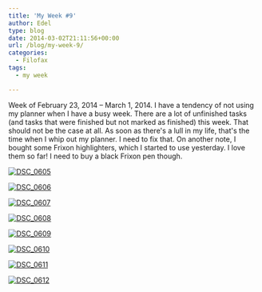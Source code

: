 ```yaml
---
title: 'My Week #9'
author: Edel
type: blog
date: 2014-03-02T21:11:56+00:00
url: /blog/my-week-9/
categories:
  - Filofax
tags:
  - my week

---
```

Week of February 23, 2014 &#8211; March 1, 2014. I have a tendency of not using my planner when I have a busy week. There are a lot of unfinished tasks (and tasks that were finished but not marked as finished) this week. That should not be the case at all. As soon as there's a lull in my life, that's the time when I whip out my planner. I need to fix that. On another note, I bought some Frixon highlighters, which I started to use yesterday. I love them so far! I need to buy a black Frixon pen though.

[<img src="http://scattered.me/wp-content/uploads/2014/03/DSC_0605-1024x678.jpg" alt="DSC_0605" class="img-responsive" />][1]

[<img src="http://scattered.me/wp-content/uploads/2014/03/DSC_0606-1024x678.jpg" alt="DSC_0606" class="img-responsive" />][2]

[<img src="http://scattered.me/wp-content/uploads/2014/03/DSC_0607-1024x678.jpg" alt="DSC_0607" class="img-responsive" />][3]

[<img src="http://scattered.me/wp-content/uploads/2014/03/DSC_0608-1024x678.jpg" alt="DSC_0608" class="img-responsive" />][4]

[<img src="http://scattered.me/wp-content/uploads/2014/03/DSC_0609-1024x678.jpg" alt="DSC_0609" class="img-responsive" />][5]

[<img src="http://scattered.me/wp-content/uploads/2014/03/DSC_0610-1024x678.jpg" alt="DSC_0610" class="img-responsive" />][6]

[<img src="http://scattered.me/wp-content/uploads/2014/03/DSC_0611-1024x678.jpg" alt="DSC_0611" class="img-responsive" />][7]

[<img src="http://scattered.me/wp-content/uploads/2014/03/DSC_0612-1024x678.jpg" alt="DSC_0612" class="img-responsive" />][8]




 [1]: http://scattered.me/wp-content/uploads/2014/03/DSC_0605.jpg
 [2]: http://scattered.me/wp-content/uploads/2014/03/DSC_0606.jpg
 [3]: http://scattered.me/wp-content/uploads/2014/03/DSC_0607.jpg
 [4]: http://scattered.me/wp-content/uploads/2014/03/DSC_0608.jpg
 [5]: http://scattered.me/wp-content/uploads/2014/03/DSC_0609.jpg
 [6]: http://scattered.me/wp-content/uploads/2014/03/DSC_0610.jpg
 [7]: http://scattered.me/wp-content/uploads/2014/03/DSC_0611.jpg
 [8]: http://scattered.me/wp-content/uploads/2014/03/DSC_0612.jpg